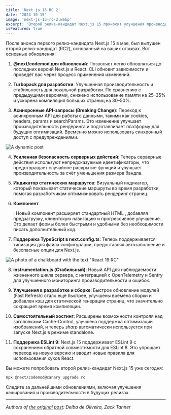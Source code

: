 ```yaml
---
title: 'Next.js 15 RC 2'
date: '2024-10-15'
image: 'next-js-15-rc-2.webp'
excerpt: 'Второй релиз-кандидат Next.js 15 приносит улучшения производительности, новые функции безопасности и поддержку TypeScript в конфигурации. Узнайте о Turbopack, асинхронных API-запросах и новом компоненте <Form> для быстрой и удобной разработки.'
isFeatured: true
---
```


После анонса первого релиз-кандидата Next.js 15 в мае, был выпущен второй релиз-кандидат (RC2), основанный на ваших отзывах. Вот основные обновления:

1. **@next/codemod для обновлений**: Позволяет легко обновляться до последних версий Next.js и React. CLI обновит зависимости и проведёт вас через процесс применения изменений.

2. **Turbopack для разработки**: Улучшенная производительность и стабильность для локальной разработки. По сравнению с предыдущими версиями, снижено использование памяти на 25–35% и ускорена компиляция больших страниц на 30–50%.

3. **Асинхронные API-запросы (Breaking Change)**: Переход к асинхронным API для работы с данными, такими как cookies, headers, params и searchParams. Это изменение улучшает производительность рендеринга и подготавливает платформу для будущих оптимизаций. Временно можно использовать синхронный доступ с предупреждениями.

![A dynamic post](dynamic-post.webp)

4. **Усиленная безопасность серверных действий**: Теперь серверные действия используют непредсказуемые идентификаторы, что предотвращает случайное раскрытие функций и улучшает производительность за счёт уменьшения размера бандла.

5. **Индикатор статических маршрутов**: Визуальный индикатор, который показывает статические маршруты во время разработки, помогая разработчикам оптимизировать рендеринг страниц.

6. **Компонент _<Form>_**: Новый компонент расширяет стандартный HTML _<form>_, добавляя предзагрузку, клиентскую навигацию и прогрессивное улучшение. Это делает формы более быстрыми и удобными без необходимости писать дополнительный код.

7. **Поддержка TypeScript в next.config.ts**: Теперь поддерживается типизация для файла конфигурации, предоставляя автозаполнение и безопасные опции для Next.js.

![A photo of a chalkboard with the text "React 19 RC"](chalkboard.webp)

8. **instrumentation.js (Стабильный)**: Новый API для наблюдаемости жизненного цикла сервера, с интеграцией с OpenTelemetry и Sentry для улучшенного мониторинга производительности и ошибок.

9. **Улучшения в разработке и сборке**: Быстрое обновление модулей (Fast Refresh) стало ещё быстрее, улучшены времена сборки и добавлен кэш для статической генерации страниц, что значительно сокращает время компиляции.

10. **Самостоятельный хостинг**: Расширены возможности контроля над заголовками Cache-Control, улучшена поддержка оптимизации изображений, и теперь _sharp_ автоматически используется при запуске Next.js в режиме standalone.

11. **Поддержка ESLint 9**: Next.js 15 поддерживает ESLint 9 с сохранением обратной совместимости для ESLint 8. Это упрощает переход на новую версию и вводит новые правила для использования хуков React.

Вы можете попробовать второй релиз-кандидат Next.js 15 уже сегодня:

```bash
npx @next/codemod@canary upgrade rc
```

Следите за дальнейшими обновлениями, включая улучшения кэширования и производительности в будущих релизах.

---

_Authors of [the original post](https://nextjs.org/blog/next-15-rc2): Delba de Oliveira, Zack Tanner_
